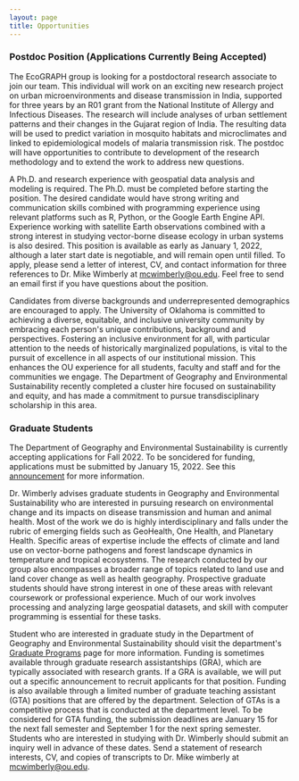 ```yaml
---
layout: page
title: Opportunities
---
```

### Postdoc Position (Applications Currently Being Accepted)
The EcoGRAPH group is looking for a postdoctoral research associate to join our team. This individual will work on an exciting new research project on urban microenvironments and disease transmission in India, supported for three years by an R01 grant from the National Institute of Allergy and Infectious Diseases. The research will include analyses of urban settlement patterns and their changes in the Gujarat region of India. The resulting data will be used to predict variation in mosquito habitats and microclimates and linked to epidemiological models of malaria transmission risk. The postdoc will have opportunities to contribute to development of the research methodology and to extend the work to address new questions. 

A Ph.D. and research experience with geospatial data analysis and modeling is required. The Ph.D. must be completed before starting the position. The desired candidate would have strong writing and communication skills combined with programming experience using relevant platforms such as R, Python, or the Google Earth Engine API. Experience working with satellite Earth observations combined with a strong interest in studying vector-borne disease ecology in urban systems is also desired. This position is available as early as January 1, 2022, although a later start date is negotiable, and will remain open until filled. To apply, please send a letter of interest, CV, and contact information for three references to Dr. Mike Wimberly at mcwimberly@ou.edu. Feel free to send an email first if you have questions about the position.

Candidates from diverse backgrounds and underrepresented demographics are encouraged to apply. The University of Oklahoma is committed to achieving a diverse, equitable, and inclusive university community by embracing each person's unique contributions, background and perspectives. Fostering an inclusive environment for all, with particular
attention to the needs of historically marginalized populations, is vital to the pursuit of excellence in all aspects of our institutional mission. This enhances the OU experience for all students, faculty and staff and for the communities we engage. The Department of Geography and Environmental Sustainability recently completed a cluster hire focused on sustainability and equity, and has made a commitment to pursue transdisciplinary scholarship in this area.

### Graduate Students
The Department of Geography and Environmental Sustainability is currently accepting applications for Fall 2022. To be soncidered for funding, applications must be submitted by January 15, 2022. See this [announcement](https://www.ou.edu/content/dam/AGS/geography/docs/DGES_ad_for_Fall2022_Final.pdf) for more information.

Dr. Wimberly advises graduate students in Geography and Environmental Sustainability who are interested in pursuing research on environmental change and its impacts on disease transmission and human and animal health. Most of the work we do is highly interdisciplinary and falls under the rubric of emerging fields such as GeoHealth, One Health, and Planetary Health. Specific areas of expertise include the effects of climate and land use on vector-borne pathogens and forest landscape dynamics in temperature and tropical ecosystems. The research conducted by our group also encompasses a broader range of topics related to land use and land cover change as well as health geography. Prospective graduate students should have strong interest in one of these areas with relevant coursework or professional experience. Much of our work involves processing and analyzing large geospatial datasets, and skill with computer programming is essential for these tasks. 

Student who are interested in graduate study in the Department of Geography and Environmental Sustainability should visit the department's [Graduate Programs](https://www.ou.edu/ags/geography/degree-programs/graduate-program) page for more information. Funding is sometimes available through graduate research assistantships (GRA), which are typically associated with research grants. If a GRA is available, we will put out a specific announcement to recruit applicants for that position. Funding is also  available through a limited number of graduate teaching assistant (GTA) positions that are offered by the department. Selection of GTAs is a competitive process that is conducted at the department level. To be considered for GTA funding, the submission deadlines are January 15 for the next fall semester and September 1 for the next spring semester. Students who are interested in studying with Dr. Wimberly should submit an inquiry well in advance of these dates. Send a statement of research interests, CV, and copies of transcripts to Dr. Mike wimberly at mcwimberly@ou.edu. 


